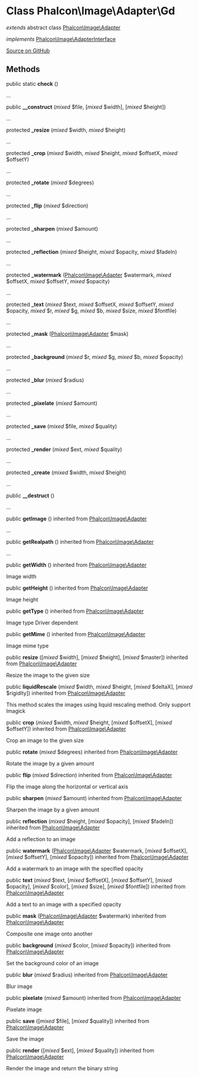 # Class **Phalcon\\Image\\Adapter\\Gd**

*extends* abstract class [Phalcon\Image\Adapter](/en/3.2/api/Phalcon_Image_Adapter)

*implements* [Phalcon\Image\AdapterInterface](/en/3.2/api/Phalcon_Image_AdapterInterface)

<a href="https://github.com/phalcon/cphalcon/blob/master/phalcon/image/adapter/gd.zep" class="btn btn-default btn-sm">Source on GitHub</a>

## Methods

public static **check** ()

...

public **__construct** (*mixed* $file, [*mixed* $width], [*mixed* $height])

...

protected **_resize** (*mixed* $width, *mixed* $height)

...

protected **_crop** (*mixed* $width, *mixed* $height, *mixed* $offsetX, *mixed* $offsetY)

...

protected **_rotate** (*mixed* $degrees)

...

protected **_flip** (*mixed* $direction)

...

protected **_sharpen** (*mixed* $amount)

...

protected **_reflection** (*mixed* $height, *mixed* $opacity, *mixed* $fadeIn)

...

protected **_watermark** ([Phalcon\Image\Adapter](/en/3.2/api/Phalcon_Image_Adapter) $watermark, *mixed* $offsetX, *mixed* $offsetY, *mixed* $opacity)

...

protected **_text** (*mixed* $text, *mixed* $offsetX, *mixed* $offsetY, *mixed* $opacity, *mixed* $r, *mixed* $g, *mixed* $b, *mixed* $size, *mixed* $fontfile)

...

protected **_mask** ([Phalcon\Image\Adapter](/en/3.2/api/Phalcon_Image_Adapter) $mask)

...

protected **_background** (*mixed* $r, *mixed* $g, *mixed* $b, *mixed* $opacity)

...

protected **_blur** (*mixed* $radius)

...

protected **_pixelate** (*mixed* $amount)

...

protected **_save** (*mixed* $file, *mixed* $quality)

...

protected **_render** (*mixed* $ext, *mixed* $quality)

...

protected **_create** (*mixed* $width, *mixed* $height)

...

public **__destruct** ()

...

public **getImage** () inherited from [Phalcon\Image\Adapter](/en/3.2/api/Phalcon_Image_Adapter)

...

public **getRealpath** () inherited from [Phalcon\Image\Adapter](/en/3.2/api/Phalcon_Image_Adapter)

...

public **getWidth** () inherited from [Phalcon\Image\Adapter](/en/3.2/api/Phalcon_Image_Adapter)

Image width

public **getHeight** () inherited from [Phalcon\Image\Adapter](/en/3.2/api/Phalcon_Image_Adapter)

Image height

public **getType** () inherited from [Phalcon\Image\Adapter](/en/3.2/api/Phalcon_Image_Adapter)

Image type Driver dependent

public **getMime** () inherited from [Phalcon\Image\Adapter](/en/3.2/api/Phalcon_Image_Adapter)

Image mime type

public **resize** ([*mixed* $width], [*mixed* $height], [*mixed* $master]) inherited from [Phalcon\Image\Adapter](/en/3.2/api/Phalcon_Image_Adapter)

Resize the image to the given size

public **liquidRescale** (*mixed* $width, *mixed* $height, [*mixed* $deltaX], [*mixed* $rigidity]) inherited from [Phalcon\Image\Adapter](/en/3.2/api/Phalcon_Image_Adapter)

This method scales the images using liquid rescaling method. Only support Imagick

public **crop** (*mixed* $width, *mixed* $height, [*mixed* $offsetX], [*mixed* $offsetY]) inherited from [Phalcon\Image\Adapter](/en/3.2/api/Phalcon_Image_Adapter)

Crop an image to the given size

public **rotate** (*mixed* $degrees) inherited from [Phalcon\Image\Adapter](/en/3.2/api/Phalcon_Image_Adapter)

Rotate the image by a given amount

public **flip** (*mixed* $direction) inherited from [Phalcon\Image\Adapter](/en/3.2/api/Phalcon_Image_Adapter)

Flip the image along the horizontal or vertical axis

public **sharpen** (*mixed* $amount) inherited from [Phalcon\Image\Adapter](/en/3.2/api/Phalcon_Image_Adapter)

Sharpen the image by a given amount

public **reflection** (*mixed* $height, [*mixed* $opacity], [*mixed* $fadeIn]) inherited from [Phalcon\Image\Adapter](/en/3.2/api/Phalcon_Image_Adapter)

Add a reflection to an image

public **watermark** ([Phalcon\Image\Adapter](/en/3.2/api/Phalcon_Image_Adapter) $watermark, [*mixed* $offsetX], [*mixed* $offsetY], [*mixed* $opacity]) inherited from [Phalcon\Image\Adapter](/en/3.2/api/Phalcon_Image_Adapter)

Add a watermark to an image with the specified opacity

public **text** (*mixed* $text, [*mixed* $offsetX], [*mixed* $offsetY], [*mixed* $opacity], [*mixed* $color], [*mixed* $size], [*mixed* $fontfile]) inherited from [Phalcon\Image\Adapter](/en/3.2/api/Phalcon_Image_Adapter)

Add a text to an image with a specified opacity

public **mask** ([Phalcon\Image\Adapter](/en/3.2/api/Phalcon_Image_Adapter) $watermark) inherited from [Phalcon\Image\Adapter](/en/3.2/api/Phalcon_Image_Adapter)

Composite one image onto another

public **background** (*mixed* $color, [*mixed* $opacity]) inherited from [Phalcon\Image\Adapter](/en/3.2/api/Phalcon_Image_Adapter)

Set the background color of an image

public **blur** (*mixed* $radius) inherited from [Phalcon\Image\Adapter](/en/3.2/api/Phalcon_Image_Adapter)

Blur image

public **pixelate** (*mixed* $amount) inherited from [Phalcon\Image\Adapter](/en/3.2/api/Phalcon_Image_Adapter)

Pixelate image

public **save** ([*mixed* $file], [*mixed* $quality]) inherited from [Phalcon\Image\Adapter](/en/3.2/api/Phalcon_Image_Adapter)

Save the image

public **render** ([*mixed* $ext], [*mixed* $quality]) inherited from [Phalcon\Image\Adapter](/en/3.2/api/Phalcon_Image_Adapter)

Render the image and return the binary string